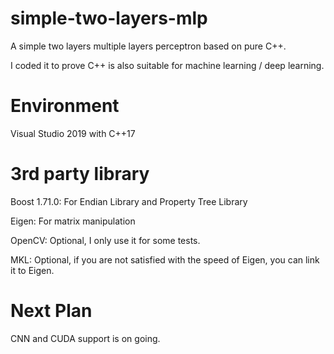 # simple-two-layers-mlp
A simple two layers multiple layers perceptron based on pure C++.

I coded it to prove C++ is also suitable for machine learning / deep learning.

# Environment
Visual Studio 2019 with C++17
# 3rd party library
Boost 1.71.0: For Endian Library and Property Tree Library

Eigen: For matrix manipulation

OpenCV: Optional, I only use it for some tests.

MKL: Optional, if you are not satisfied with the speed of Eigen, you can link it to Eigen.

# Next Plan
CNN and CUDA support is on going.
